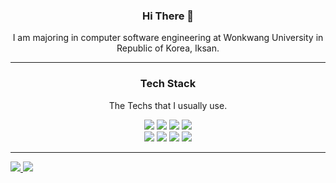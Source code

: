 
 
  <h3 align="center"> Hi There 👋 </h3>
  <p align="center">I am majoring in computer software engineering at Wonkwang University in Republic of Korea, Iksan.</p>
  <hr>
  <h3 align="center"> Tech Stack </h3>
  <p align="center">The Techs that I usually use.</p>
  <p align="center">
    <img src="https://img.shields.io/badge/Java-CC0000?style=flat-square&logo=Java&logoColor=white"> 
    <img src="https://img.shields.io/badge/SpringBoot-6DB33F?style=flat-square&logo=Spring&logoColor=white">
    <img src="https://img.shields.io/badge/Thymeleaf-005F0F?style=flat-square&logo=Thymeleaf&logoColor=white">
    <img src="https://img.shields.io/badge/JavaScript-F7DF1E?style=flat-square&logo=JavaScript&logoColor=white">
    <br>
    <img src="https://img.shields.io/badge/HTML-E34F26?style=flat-square&logo=HTML5&logoColor=white"> 
    <img src="https://img.shields.io/badge/CSS-1572B6?style=flat-square&logo=CSS3&logoColor=white">
    <img src="https://img.shields.io/badge/MariaDB-003545?style=flat-square&logo=MariaDB&logoColor=white">
    <img src="https://img.shields.io/badge/C%23-239120?style=flat-square&logo=CSharp&logoColor=white">
  </p>
  <hr>
  <a href="https://github.com/jy2694">
    <img src="https://img.shields.io/badge/Github-181717?style=flat-square&logo=Github&logoColor=white">
  </a>
  <a href="https://blog.naver.com/wpdus2694">
    <img src="https://img.shields.io/badge/Naver_Blog-03C75A?style=flat-square&logo=Naver&logoColor=white">
  </a>
